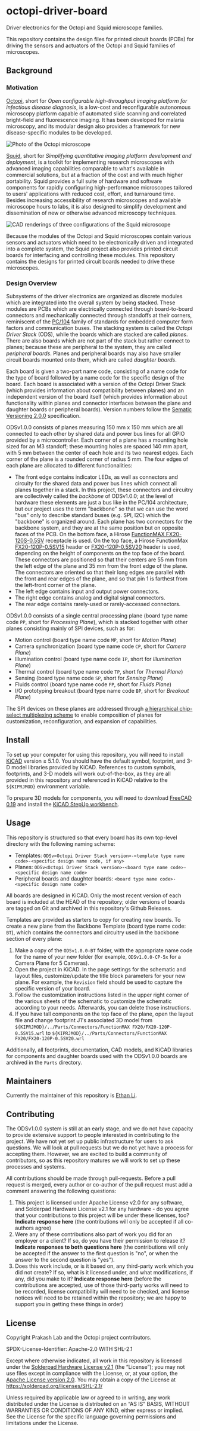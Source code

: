 # octopi-driver-board

Driver electronics for the Octopi and Squid microscope families.

This repository contains the design files for printed circuit boards (PCBs) for driving the sensors and actuators of the Octopi and Squid families of microscopes.

## Background

### Motivation

[Octopi](https://www.biorxiv.org/content/10.1101/684423v1), short for _Open configurable high-throughput imaging platform for infectious disease diagnosis_, is a low-cost and reconfigurable autonomous microscopy platform capable of automated slide scanning and correlated bright-field and fluorescence imaging. It has been developed for malaria microscopy, and its modular design also provides a framework for new disease-specific modules to be developed.

![Photo of the Octopi microscope](https://ethanj.li/static/96ba189e5d298b1b8b0ab666cba205b6/a24e6/octopi.jpg)

[Squid](https://squid-imaging.org/), short for _Simplifying quantitative imaging platform development and deployment_, is a toolkit for implementing research microscopes with advanced imaging capabilities comparable to what's available in commercial solutions, but at a fraction of the cost and with much higher portability. Squid provides a full suite of hardware and software components for rapidly configuring high-performance microscopes tailored to users' applications with reduced cost, effort, and turnaround time. Besides increasing accessibility of research microscopes and available microscope hours to labs, it is also designed to simplify development and dissemination of new or otherwise advanced microscopy techniques.

![CAD renderings of three configurations of the Squid microscope](https://ethanj.li/static/5ce8263b4c58000a8af6213b03295a68/ea60f/squid-configurations.png)

Because the modules of the Octopi and Squid microscopes contain various sensors and actuators which need to be electronically driven and integrated into a complete system, the Squid project also provides printed circuit boards for interfacing and controlling these modules. This repository contains the designs for printed circuit boards needed to drive these microscopes.

### Design Overview

Subsystems of the driver electronics are organized as discrete modules which are integrated into the overall system by being stacked. These modules are PCBs which are electrically connected through board-to-board connectors and mechanically connected through standoffs at their corners, reminiscent of the [PC/104](https://en.wikipedia.org/wiki/PC/104) family of standards for embedded computer form factors and communication buses. The stacking system is called the _Octopi Driver Stack_ (ODS), while the boards which are stacked are called _planes_. There are also boards which are not part of the stack but rather connect to planes; because these are peripheral to the system, they are called _peripheral boards_. Planes and peripheral boards may also have smaller circuit boards mounted onto them, which are called _daughter boards_.

Each board is given a two-part name code, consisting of a name code for the type of board followed by a name code for the specific design of the board. Each board is associated with a version of the Octopi Driver Stack (which provides information about compatibility between planes) and an independent version of the board itself (which provides information about functionality within planes and connector interfaces between the plane and daughter boards or peripheral boards). Version numbers follow the [Sematic Versioning 2.0.0](https://semver.org/) specification.

ODSv1.0.0 consists of planes measuring 150 mm x 150 mm which are all connected to each other by shared data and power bus lines for all GPIO provided by a microcontroller. Each corner of a plane has a mounting hole sized for an M3 standoff; these mounting holes are spaced 140 mm apart, with 5 mm between the center of each hole and its two nearest edges. Each corner of the plane is a rounded corner of radius 5 mm. The four edges of each plane are allocated to different functionalities:

- The front edge contains indicator LEDs, as well as connectors and circuity for the shared data and power bus lines which connect all planes together in a stack. In this project, these connectors and circuitry are collectively called the _backbone_ of ODSv1.0.0; at the level of hardware these elements are just a bus like in the PC/104 architecture, but our project uses the term "backbone" so that we can use the word "bus" only to describe standard buses (e.g. SPI, I2C) which the "backbone" is organized around. Each plane has two connectors for the backbone system, and they are at the same position but on opposite faces of the PCB. On the bottom face, a Hirose [FunctionMAX FX20-120S-0.5SV](https://www.hirose.com/product/p/CL0570-1105-6-00) receptacle is used. On the top face, a Hirose FunctionMax [FX20-120P-0.5SV15](https://www.hirose.com/product/p/CL0570-1005-1-00) header or [FX20-120P-0.5SV20](https://www.hirose.com/product/p/CL0570-1011-4-00) header is used, depending on the height of components on the top face of the board. These connectors are positioned so that their centers are 55 mm from the left edge of the plane and 35 mm from the front edge of the plane. The connectors are oriented so that their long edges are parallel with the front and rear edges of the plane, and so that pin 1 is farthest from the left-front corner of the plane.
- The left edge contains input and output power connectors.
- The right edge contains analog and digital signal connectors.
- The rear edge contains rarely-used or rarely-accessed connectors.

ODSv1.0.0 consists of a single central processing plane (board type name code `PP`, short for _Processing Plane_), which is stacked together with other planes consisting mainly of SPI devices, such as for:

- Motion control (board type name code `MP`, short for _Motion Plane_)
- Camera synchronization (board type name code `CP`, short for _Camera Plane_)
- Illumination control (board type name code `IP`, short for _Illumination Plane_)
- Thermal control (board type name code `TP`, short for _Thermal Plane_)
- Sensing (board type name code `SP`, short for _Sensing Plane_)
- Fluids control (board type name code `FP`, short for _Fluids Plane_)
- I/O prototyping breakout (board type name code `BP`, short for _Breakout Plane_)

The SPI devices on these planes are addressed through [a hierarchical chip-select multiplexing scheme](https://ethanj.li/posts/2021/01/unyielding-foundations#iteration-3-more-modularity-becomes-necessary) to enable composition of planes for customization, reconfiguration, and expansion of capabilities.

## Install

To set up your computer for using this repository, you will need to install [KiCAD](https://kicad.org/) version ≥ 5.1.0. You should have the default symbol, footprint, and 3-D model libraries provided by KiCAD. References to custom symbols, footprints, and 3-D models will work out-of-the-box, as they are all provided in this repository and referenced in KiCAD relative to the `${KIPRJMOD}` environment variable.

To prepare 3D models for components, you will need to download [FreeCAD 0.19](https://github.com/FreeCAD/FreeCAD/releases/tag/0.19_pre) and install the [KiCAD StepUp workbench](https://github.com/easyw/kicadStepUpMod).

## Usage

This repository is structured so that every board has its own top-level directory with the following naming scheme:

- Templates: `ODSv<Octopi Driver Stack version>-<template type name code>-<specific design name code, if any>`
- Planes: `ODSv<Octopi Driver Stack version>-<board type name code>-<specific design name code>`
- Peripheral boards and daughter boards: `<board type name code>-<specific design name code>`

All boards are designed in KiCAD. Only the most recent version of each board is included at the HEAD of the repository; older versions of boards are tagged on Git and archived in this repository's Github Releases.

Templates are provided as starters to copy for creating new boards.  To create a new plane from the Backbone Template (board type name code: `BT`), which contains the connectors and circuitry used in the backbone section of every plane:

1. Make a copy of the `ODSv1.0.0-BT` folder, with the appropriate name code for the name of your new folder (for example, `ODSv1.0.0-CP-5x` for a Camera Plane for 5 Cameras).
2. Open the project in KiCAD. In the page settings for the schematic and layout files, customize/update the title block parameters for your new plane. For example, the `Revision` field should be used to capture the specific version of your board.
3. Follow the customization instructions listed in the upper right corner of the various sheets of the schematic to customize the schematic according to your needs. Afterwards, you can delete those instructions.
4. If you have tall components on the top face of the plane, open the layout file and change footprint J1's associated 3D model from `${KIPRJMOD}/../Parts/Connectors/FunctionMAX FX20/FX20-120P-0.5SV15.wrl` to `${KIPRJMOD}/../Parts/Connectors/FunctionMAX FX20/FX20-120P-0.5SV20.wrl`

Additionally, all footprints, documentation, CAD models, and KiCAD libraries for components and daughter boards used with the ODSv1.0.0 boards are archived in the `Parts` directory.

## Maintainers

Currently the maintainer of this repository is [Ethan Li](https://github.com/ethanjli).

## Contributing

The ODSv1.0.0 system is still at an early stage, and we do not have capacity to provide extensive support to people interested in contributing to the project. We have not yet set up public infrastructure for users to ask questions. We will look at pull requests but we do not yet have a process for accepting them. However, we are excited to build a community of contributors, so as this repository matures we will work to set up these processes and systems.

All contributions should be made through pull-requests. Before a pull request is merged, every author or co-author of the pull request must add a comment answering the following questions:

1. This project is licensed under Apache License v2.0 for any software, and Solderpad Hardware License v2.1 for any hardware - do you agree that your contributions to this project will be under these licenses, too? **Indicate response here** (the contributions will only be accepted if all co-authors agree)
2. Were any of these contributions also part of work you did for an employer or a client? If so, do you have their permission to release it? **Indicate responses to both questions here** (the contributions will only be accepted if the answer to the first question is "no", or when the answer to the second question is "yes").
3. Does this work include, or is it based on, any third-party work which you did not create? If so, what is it licensed under, and what modifications, if any, did you make to it? **Indicate response here** (before the contributions are accepted, use of those third-party works will need to be recorded, license compatibility will need to be checked, and license notices will need to be retained within the repository; we are happy to support you in getting these things in order)

## License

Copyright Prakash Lab and the Octopi project contributors.

SPDX-License-Identifier: Apache-2.0 WITH SHL-2.1

Except where otherwise indicated, all work in this repository is licensed under the [Solderpad Hardware License v2.1](LICENSE) (the “License”); you may not use files except in compliance with the License, or, at your option, the [Apache License version 2.0](LICENSE.Apache). You may obtain a copy of the License at https://solderpad.org/licenses/SHL-2.1/

Unless required by applicable law or agreed to in writing, any work distributed under the License is distributed on an “AS IS” BASIS, WITHOUT WARRANTIES OR CONDITIONS OF ANY KIND, either express or implied. See the License for the specific language governing permissions and limitations under the License.

